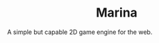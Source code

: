 <div align="center">
    <h1>
    Marina
    </h1>
</div>

A simple but capable 2D game engine for the web.
